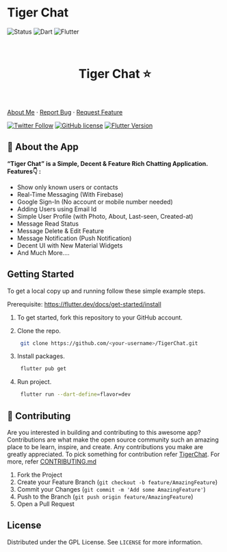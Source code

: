 # Tiger Chat
![Status](https://img.shields.io/badge/Status-Active-brightgreen)
![Dart](https://img.shields.io/badge/dart-100%25-brightgreen)
![Flutter](https://img.shields.io/badge/Flutter-Cross%20Platform-blue)










<!-- PROJECT LOGO -->
<br />
<p align="center">
  <h1 align="center">Tiger Chat ⭐️</h1>
    <br />
    <br />
    <a href="">About Me</a>
    ·
    <a href="https://github.com/DEVAAMSB/TigerChat/issues">Report Bug</a>
    ·
    <a href="https://github.com/DEVAAMSB/TigerChat/issues">Request Feature</a>
  </p>
</p>


[![Twitter Follow](https://img.shields.io/twitter/follow/DevAAMSB?color=ffcc66&logo=twitter&logoColor=ffffff&style=for-the-badge)](https://twitter.com/DevAAMSB)
[![GitHub license](https://img.shields.io/github/license/DEVAAMSB/TigerChat?style=for-the-badge)](https://github.com//TigerChat/blob/master/LICENSE)
[![Flutter Version](https://img.shields.io/static/v1?label=Flutter&message=3.10.1&color=ffcc66&style=for-the-badge)](https://flutter.dev/docs/development/tools/sdk/releases)


## 📝 About the App

**“Tiger Chat”** <b>is a Simple, Decent & Feature Rich Chatting Application.</b></br>
 <b>Features👇 : </b>
<ul>
<li>Show only known users or contacts
<li>Real-Time Messaging (With Firebase)
<li>Google Sign-In (No account or mobile number needed)
<li>Adding Users using Email Id
<li>Simple User Profile (with Photo, About, Last-seen, Created-at)
<li>Message Read Status
<li>Message Delete & Edit Feature
<li>Message Notification (Push Notification)
<li>Decent UI with New Material Widgets
<li>And Much More....
</ul>


## Getting Started

To get a local copy up and running follow these simple example steps.

Prerequisite: https://flutter.dev/docs/get-started/install

1. To get started, fork this repository to your GitHub account.

2. Clone the repo.
    ```sh
     git clone https://github.com/<your-username>/TigerChat.git
    ```
3. Install packages.
    ```sh
     flutter pub get
    ```
4. Run project.
    ```sh
     flutter run --dart-define=flavor=dev
    ```

## 🤝 Contributing

Are you interested in building and contributing to this awesome app? Contributions are what make the open source community such an amazing place to be learn, inspire, and create. Any contributions you make are greatly appreciated. To pick something for contribution refer [TigerChat](https://github.com/users/DEVAAMSB/projects/1). For more, refer [CONTRIBUTING.md](CONTRIBUTING.md)

1. Fork the Project
2. Create your Feature Branch (`git checkout -b feature/AmazingFeature`)
3. Commit your Changes (`git commit -m 'Add some AmazingFeature'`)
4. Push to the Branch (`git push origin feature/AmazingFeature`)
5. Open a Pull Request

## License

Distributed under the GPL License. See `LICENSE` for more information.
